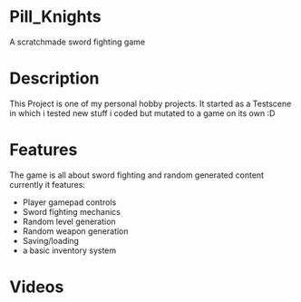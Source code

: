 # Pill_Knights
A scratchmade sword fighting game
# Description
This Project is one of my personal hobby projects. It started as a Testscene in which i tested new stuff i coded but mutated to a game on its own :D<br>
# Features
The game is all about sword fighting and random generated content currently it features:</br>
- Player gamepad controls</br>
- Sword fighting mechanics</br>
- Random level generation</br>
- Random weapon generation</br>
- Saving/loading </br>
- a basic inventory system</br>
# Videos
